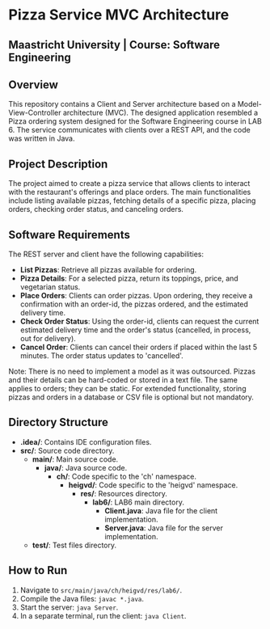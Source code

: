 # Pizza Service MVC Architecture
## Maastricht University | Course: Software Engineering

## Overview
This repository contains a Client and Server architecture based on a Model-View-Controller architecture (MVC). The designed application resembled a Pizza ordering system designed for the Software Engineering course in LAB 6. The service communicates with clients over a REST API, and the code was written in Java.

## Project Description
The project aimed to create a pizza service that allows clients to interact with the restaurant's offerings and place orders. The main functionalities include listing available pizzas, fetching details of a specific pizza, placing orders, checking order status, and canceling orders.

## Software Requirements
The REST server and client have the following capabilities:
- **List Pizzas**: Retrieve all pizzas available for ordering.
- **Pizza Details**: For a selected pizza, return its toppings, price, and vegetarian status.
- **Place Orders**: Clients can order pizzas. Upon ordering, they receive a confirmation with an order-id, the pizzas ordered, and the estimated delivery time.
- **Check Order Status**: Using the order-id, clients can request the current estimated delivery time and the order's status (cancelled, in process, out for delivery).
- **Cancel Order**: Clients can cancel their orders if placed within the last 5 minutes. The order status updates to 'cancelled'.

Note: There is no need to implement a model as it was outsourced. Pizzas and their details can be hard-coded or stored in a text file. The same applies to orders; they can be static. For extended functionality, storing pizzas and orders in a database or CSV file is optional but not mandatory.

## Directory Structure
- **.idea/**: Contains IDE configuration files.
- **src/**: Source code directory.
  - **main/**: Main source code.
    - **java/**: Java source code.
      - **ch/**: Code specific to the 'ch' namespace.
        - **heigvd/**: Code specific to the 'heigvd' namespace.
          - **res/**: Resources directory.
            - **lab6/**: LAB6 main directory.
              - **Client.java**: Java file for the client implementation.
              - **Server.java**: Java file for the server implementation.
  - **test/**: Test files directory.

## How to Run
1. Navigate to `src/main/java/ch/heigvd/res/lab6/`.
2. Compile the Java files: `javac *.java`.
3. Start the server: `java Server`.
4. In a separate terminal, run the client: `java Client`.
